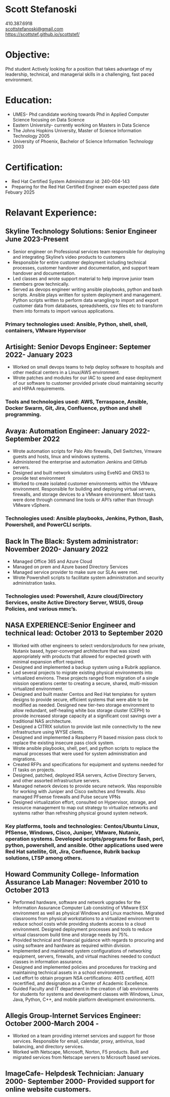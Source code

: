 # Scott Stefanoski

410.387.6918 \
scottstefanoski@gmail.com \
https://scottstef.github.io/scottstef/ 

# Objective: 
Phd student Actively looking for a position that takes advantage of my leadership, technical, and managerial skills in a challenging, fast paced environment.

# Education:
- UMES- Phd candidate working towards Phd in Applied Computer Science focusing on Data Science
- Eastern University- currently working on Masters in Data Science
- The Johns Hopkins University, Master of Science Information Technology 2005
- University of Phoenix, Bachelor of Science Information Technology 2003

# Certification: 
<li>Red Hat Certified System Administrator id: 240-004-143</li>
<li>Preparing for the Red Hat Certified Engineer exam expected pass date Febuary 2025 </li>

# Relavant Experience:
## Skyline Technology Solutions:  Senior Engineer June 2023-Present
- Senior engineer on Professional services team responsible for deploying and integrating Skyline’s video products to customers
- Responsible for entire customer deployment including technical processes, customer handover and documentation, and support team handover and documentation.
- Led classes and wrote support material to help improve junior team members grow technically.
- Served as devops engineer writing ansible playbooks, python and bash scripts.  Ansible plays written for system deployment and management. Python scripts written to perform data wrangling to import and export customer data from databases, spreadsheets, csv files etc to transform them into formats to import various applications.
### Primary technologies used: Ansible, Python, shell, shell, containers, VMware Hypervisor

## Artisight: Senior Devops Engineer: Septemer 2022- January 2023
- Worked on small devops teams to help deploy software to hospitals and other medical centers in a Linux/AWS environment.
- Wrote patches and modules for our IAC to speed and ease deployment of our software to customer provided private cloud maintaining security and HIPAA requirements.
### Tools and technologies used: AWS, Terraspace, Ansible, Docker Swarm, Git, Jira, Confluence, python and shell programming.

## Avaya: Automation Engineer: January 2022- September 2022
- Wrote automation scripts for Palo Alto firewalls, Dell Switches, Vmware guests and hosts, linux and windows systems.  
- Administered the enterprise and automation Jenkins and GitHub servers.
- Designed and built network simulators using EveNG and GNS3 to provide test environment 
- Worked to create isolated customer environments within the VMware environment.  Responsible for building and deploying virtual servers, firewalls, and storage devices to a VMware environment.  Most tasks were done through command line tools or API’s rather than through VMware vSphere.
### Technologies used: Ansible playbooks, Jenkins, Python, Bash, Powershell, and PowerCLI scripts.

## Back In The Black:  System administrator: November 2020- January 2022
- Managed Office 365 and Azure Cloud
- Managed on prem and Azure based Directory Services
- Managed service provider to make sure our SLAs were met.
- Wrote Powershell scripts to facilitate system administration and security administration tasks.
### Technologies used: Powershell, Azure cloud/Directory Services, onsite Active Directory Server, WSUS, Group Policies, and various mmc’s.

## NASA EXPERIENCE:Senior Engineer and technical lead: October 2013 to September 2020
- Worked with other engineers to select vendors/products for new private, Nutanix based, hyper-converged architecture that was sized appropriately with products that allowed for expected growth with minimal expansion effort required.
- Designed and implemented a backup system using a Rubrik appliance.
- Led several projects to migrate existing physical environments into virtualized environs.  These projects ranged from migration of a single mission operations center to creating a secure, shared, multi-mission virtualized environment.
- Designed and built master Centos and Red Hat templates for system designs to provide secure, efficient systems that were able to be modified as needed.
Designed new tier-two storage environment to allow redundant, self-healing white box storage cluster (CEPH) to provide increased storage capacity at a significant cost savings over a traditional NAS architecture.
- Designed a CITRIX solution to provide last mile connectivity to the new infrastructure using WYSE clients.
- Designed and implemented a Raspberry PI based mission pass clock to replace the existing insecure pass clock system.
- Wrote ansible playbooks, shell, perl, and python scripts to replace the manual processes that were used for system administration and migrations.
- Created RFPs and specifications for equipment and systems needed for IT tasks on projects.  
- Designed, patched, deployed RSA servers, Active Directory Servers, and other assorted infrastructure servers.  
- Managed network devices to provide secure network.  Was responsible for working with Juniper and Cisco switches and firewalls.  Also managed PFsense firewalls and Pulse secure VPNs
- Designed virtualization effort, consulted on Hypervisor, storage, and resource management to map out strategy to virtualize networks and systems rather than refreshing physical ground system network.
### Key platforms, tools and technologies: Centos/Ubuntu Linux, PfSense, Windows, Cisco, Juniper, VMware, Nutanix, operation systems.  Developed scripts/programs for Bash, perl, python, powershell, and ansible.  Other applications used were Red Hat satellite, Git, Jira, Confluence, Rubrik backup solutions, LTSP among others.

## Howard Community College- Information Assurance Lab Manager: November 2010 to October 2013
- Performed hardware, software and network upgrades for the Information Assurance Computer Lab consisting of VMware ESX environment as well as physical Windows and Linux machines.  Migrated classrooms from physical workstations to a virtualized environment to reduce school costs while providing students access to a cloud environment.  Designed deployment processes and tools to reduce virtual classroom build time and storage needs by 75%.  
- Provided technical and financial guidance with regards to procuring and using software and hardware as required within division.
- Implemented and maintained system configurations of networking equipment, servers, firewalls, and virtual machines needed to conduct classes in information assurance.
- Designed and implemented policies and procedures for tracking and maintaining technical assets in a school environment.  
- Led effort to obtain program NSA certifications: 4013 certified, 4011 recertified, and designation as a Center of Academic Excellence.
- Guided Faculty and IT department in the creation of lab environments for students for systems and development classes with Windows, Linux, Java, Python, C++, and mobile platform development environments.

## Allegis Group-Internet Services Engineer: October 2000-March 2004 - 
- Worked on a team providing internet services and support for those services.  Responsible for email, calendar, proxy, antivirus, load balancing,  and directory services. 
- Worked with Netscape, Microsoft, Norton, F5 products.  Built and migrated services from Netscape servers to Microsoft based services.

## ImageCafe- Helpdesk Technician: January 2000- September 2000- Provided support for online website customers.

